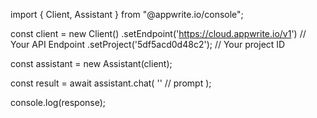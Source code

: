 import { Client, Assistant } from "@appwrite.io/console";

const client = new Client()
    .setEndpoint('https://cloud.appwrite.io/v1') // Your API Endpoint
    .setProject('5df5acd0d48c2'); // Your project ID

const assistant = new Assistant(client);

const result = await assistant.chat(
    '<PROMPT>' // prompt
);

console.log(response);
